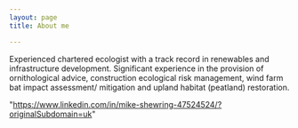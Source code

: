 ```yaml
---
layout: page
title: About me

---
```


Experienced chartered ecologist with a track record in renewables and infrastructure development. Significant experience in the provision of ornithological advice, construction ecological risk management, wind farm bat impact assessment/ mitigation and upland habitat (peatland) restoration. 

"https://www.linkedin.com/in/mike-shewring-47524524/?originalSubdomain=uk" 
